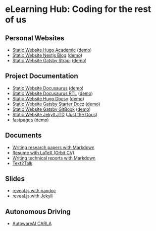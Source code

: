 # eLearning Hub: Coding for the rest of us

## Personal Websites

* [Static Website Hugo Academic](https://github.com/eLearningHub/Static-Website-Hugo-Academic) ([demo](https://nifty-turing-9dbc06.netlify.app/))
* [Static Website Nextjs Blog](https://github.com/eLearningHub/Static-Website-Nextjs-Blog) ([demo](https://hardcore-lovelace-658d07.netlify.app/))
* [Static Website Gatsby Strapi](https://github.com/eLearningHub/Static-Website-Gatsby-Strapi) ([demo](https://laughing-mccarthy-d36a67.netlify.app/))

## Project Documentation

* [Static Website Docusaurus](https://github.com/eLearningHub/Static-Website-Docusaurus) ([demo](https://elearninghub.github.io/Static-Website-Docusaurus/))
* [Static Website Docusaurus RTL](https://github.com/eLearningHub/Static-Website-Docusaurus-RTL) ([demo](https://elearninghub.github.io/Static-Website-Docusaurus-RTL/))
* [Static Website Hugo Docsy](https://github.com/eLearningHub/Static-Website-Hugo-Docsy) ([demo](https://elearninghub.github.io/Static-Website-Hugo-Docsy/))
* [Static Website Gatsby Starter Docz](https://github.com/eLearningHub/Static-Website-Gatsby-Starter-Docz) ([demo](https://elated-heisenberg-930361.netlify.app/))
* [Static Website Gatsby GitBook](https://github.com/eLearningHub/Static-Website-Gatsby-GitBook) ([demo](https://elearninghub.github.io/Static-Website-Gatsby-GitBook/))
* [Static Website Jekyll JTD](https://elearninghub.github.io/Static-Website-Jekyll-JTD/) ([Just the Docs](https://elearninghub.github.io/Static-Website-Jekyll-JTD/))
* [fastpages](https://github.com/eLearningHub/fastpages) ([demo](https://elearninghub.github.io/fastpages/))

## Documents

* [Writing research papers with Markdown](https://github.com/eLearningHub/academic-journal-pandoc)
* [Resume with LaTeX (Orbit CV)](https://github.com/eLearningHub/resume-latex-orbit-cv)
* [Writing technical reports with Markdown](https://github.com/eLearningHub/report-pandoc)
* [Text2Talk](https://github.com/eLearningHub/text2talk)

## Slides

* [reveal.js with pandoc](https://github.com/eLearningHub/presentation-reveal-pandoc)
* [reveal.js with Jekyll](https://github.com/eLearningHub/presentation-reveal-jekyll)

## Autonomous Driving

* [AutowareAI CARLA](https://github.com/eLearningHub/AutowareAI-CARLA)
